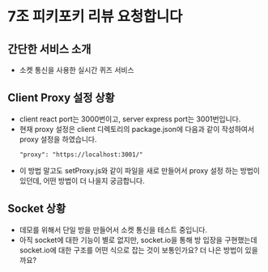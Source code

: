 # 7조 피키포키 리뷰 요청합니다

## 간단한 서비스 소개

- 소켓 통신을 사용한 실시간 퀴즈 서비스

## Client Proxy 설정 상황

- client react port는 3000번이고, server express port는 3001번입니다.
- 현재 proxy 설정은 client 디렉토리의 package.json에 다음과 같이 작성하여서 proxy 설정을 하였습니다.
  ```
  "proxy": "https://localhost:3001/"
  ```
- 이 방법 말고도 setProxy.js와 같이 파일을 새로 만들어서 proxy 설정 하는 방법이 있던데, 어떤 방법이 더 나을지 궁금합니다.

## Socket 상황

- 데모를 위해서 단일 방을 만들어서 소켓 통신을 테스트 중입니다.
- 아직 socket에 대한 기능이 별로 없지만, socket.io을 통해 방 입장을 구현했는데 socket.io에 대한 구조를 어떤 식으로 잡는 것이 보통인가요? 더 나은 방법이 있을까요?
